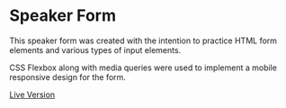 # Speaker Form
<p>This speaker form was created with the intention to practice HTML form elements and various types of input elements.</p>
<p>CSS Flexbox along with media queries were used to implement a mobile responsive design for the form.</p>

<a href="https://oalva-rez.github.io/Form/">Live Version</a>
